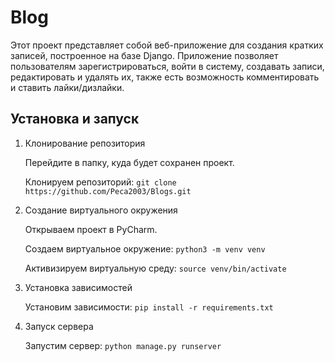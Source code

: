 # Blog

Этот проект представляет собой веб-приложение для создания кратких записей, построенное на базе Django. Приложение позволяет пользователям зарегистрироваться, войти в систему, создавать записи, редактировать и удалять их, также есть возможность комментировать и ставить лайки/дизлайки. 

## Установка и запуск

1. Клонирование репозитория

   Перейдите в папку, куда будет сохранен проект.
   
   Клонируем репозиторий:   `git clone https://github.com/Peca2003/Blogs.git`

3. Создание виртуального окружения

   Открываем проект в PyCharm.

   Создаем виртуальное окружение:   `python3 -m venv venv`

   Активизируем виртуальную среду:   `source venv/bin/activate`
   
4. Установка зависимостей

   Установим зависимости:   `pip install -r requirements.txt`
   
5. Запуск сервера

   Запустим сервер:   `python manage.py runserver`
